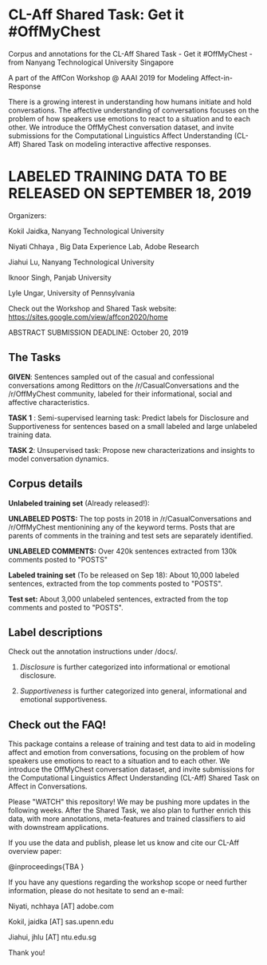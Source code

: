 # CL-Aff Shared Task: Get it #OffMyChest
Corpus and annotations for the CL-Aff Shared Task - Get it #OffMyChest - from Nanyang Technological University Singapore

A part of the AffCon Workshop @ AAAI 2019 for Modeling Affect-in-Response

There is a growing interest in understanding how humans initiate and hold conversations. The affective understanding of conversations focuses on the problem of how speakers use emotions to react to a situation and to each other. We introduce the OffMyChest conversation dataset, and invite submissions for the Computational Linguistics Affect Understanding (CL-Aff) Shared Task on modeling interactive affective responses. 

# LABELED TRAINING DATA TO BE RELEASED ON SEPTEMBER 18, 2019

Organizers:

Kokil Jaidka, Nanyang Technological University

Niyati Chhaya , Big Data Experience Lab, Adobe Research

Jiahui Lu, Nanyang Technological University

Iknoor Singh, Panjab University

Lyle Ungar, University of Pennsylvania

Check out the Workshop and Shared Task website: https://sites.google.com/view/affcon2020/home

ABSTRACT SUBMISSION DEADLINE: October 20, 2019


## The Tasks

**GIVEN**: Sentences sampled out of the casual and confessional conversations among Redittors on the /r/CasualConversations and the /r/OffMyChest community, labeled for their informational, social and affective characteristics.

**TASK 1** : Semi-supervised learning task: Predict labels for Disclosure and Supportiveness for sentences based on a small labeled and large unlabeled training data.    

**TASK 2**: Unsupervised task: Propose new characterizations and insights to model conversation dynamics.

## Corpus details

**Unlabeled training set** (Already released!):

**UNLABELED POSTS:** The top posts in 2018 in /r/CasualConversations and /r/OffMyChest mentionining any of the keyword terms. Posts that are parents of comments in the training and test sets are separately identified.

**UNLABELED COMMENTS:** Over 420k sentences extracted from 130k comments posted to "POSTS"


**Labeled training set** (To be released on Sep 18): About 10,000 labeled sentences, extracted from the top comments posted to "POSTS".

**Test set:** About 3,000 unlabeled sentences, extracted from the top comments and posted to "POSTS".


## Label descriptions

Check out the annotation instructions under /docs/.

1. *Disclosure* is further categorized into informational or emotional disclosure.

2. *Supportiveness* is further categorized into general, informational and emotional supportiveness.

## Check out the FAQ!

This package contains a release of training and test data to aid in modeling affect and emotion from conversations, focusing on the problem of how speakers use emotions to react to a situation and to each other. We introduce the OffMyChest conversation dataset, and invite submissions for the Computational Linguistics Affect Understanding (CL-Aff) Shared Task on Affect in Conversations. 

Please "WATCH" this repository! We may be pushing more updates in the following weeks.
After the Shared Task, we also plan to further enrich this data, with more annotations, meta-features and trained classifiers to aid with downstream applications.

If you use the data and publish, please let us know and cite our CL-Aff overview paper:

@inproceedings{TBA
}

If you have any questions regarding the workshop scope or need further information, please do not hesitate to send an e-mail: 

Niyati, nchhaya [AT] adobe.com

Kokil, jaidka [AT] sas.upenn.edu 

Jiahui, jhlu [AT] ntu.edu.sg

Thank you!
